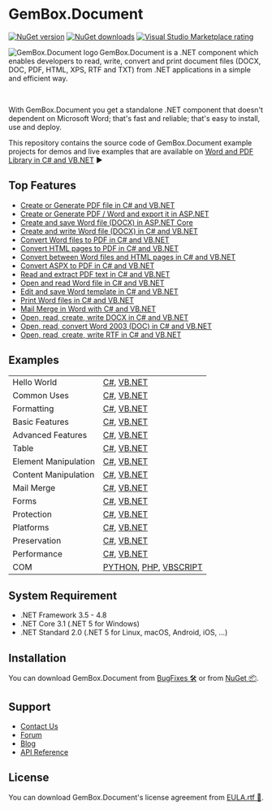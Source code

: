 # GemBox.Document

[![NuGet version](https://img.shields.io/nuget/v/GemBox.Document?style=for-the-badge)](https://www.nuget.org/packages/GemBox.Document/) [![NuGet downloads](https://img.shields.io/nuget/dt/GemBox.Document?style=for-the-badge)](https://www.nuget.org/packages/GemBox.Document/) [![Visual Studio Marketplace rating](https://img.shields.io/visual-studio-marketplace/stars/GemBoxSoftware.GemBoxDocument?style=for-the-badge)](https://marketplace.visualstudio.com/items?itemName=GemBoxSoftware.GemBoxDocument)

<img src="https://www.gemboxsoftware.com/images/NugetGbd.png" alt="GemBox.Document logo" align="left" />

GemBox.Document is a .NET component which enables developers to read, write, convert and print document files (DOCX, DOC, PDF, HTML, XPS, RTF and TXT) from .NET applications in a simple and efficient way.

<br/>

With GemBox.Document you get a standalone .NET component that doesn't dependent on Microsoft Word; that's fast and reliable; that's easy to install, use and deploy.

This repository contains the source code of GemBox.Document example projects for demos and live examples that are available on [Word and PDF Library in C# and VB.NET](https://www.gemboxsoftware.com/document/examples/c-sharp-vb-net-word-pdf-library/801) ▶

## Top Features

* [Create or Generate PDF file in C# and VB.NET](https://www.gemboxsoftware.com/document/articles/c-sharp-vb-net-create-generate-pdf)
* [Create or Generate PDF / Word and export it in ASP.NET](https://www.gemboxsoftware.com/document/examples/asp-net-create-generate-export-pdf-word/5101)
* [Create and save Word file (DOCX) in ASP.NET Core](https://www.gemboxsoftware.com/document/examples/asp-net-core-create-word-docx-pdf/5601)
* [Create and write Word file (DOCX) in C# and VB.NET](https://www.gemboxsoftware.com/document/examples/c-sharp-vb-net-create-write-word-file/302)
* [Convert Word files to PDF in C# and VB.NET](https://www.gemboxsoftware.com/document/examples/c-sharp-convert-word-to-pdf/304)
* [Convert HTML pages to PDF in C# and VB.NET](https://www.gemboxsoftware.com/document/examples/c-sharp-convert-html-to-pdf/307)
* [Convert between Word files and HTML pages in C# and VB.NET](https://www.gemboxsoftware.com/document/examples/c-sharp-convert-word-to-from-html/105)
* [Convert ASPX to PDF in C# and VB.NET](https://www.gemboxsoftware.com/document/articles/convert-aspx-to-pdf)
* [Read and extract PDF text in C# and VB.NET](https://www.gemboxsoftware.com/document/examples/c-sharp-read-extract-pdf-text/305)
* [Open and read Word file in C# and VB.NET](https://www.gemboxsoftware.com/document/examples/c-sharp-vb-net-open-read-word-file/301)
* [Edit and save Word template in C# and VB.NET](https://www.gemboxsoftware.com/document/examples/c-sharp-vb-net-edit-save-word-template/303)
* [Print Word files in C# and VB.NET](https://www.gemboxsoftware.com/document/examples/c-sharp-vb-net-print-word/351)
* [Mail Merge in Word with C# and VB.NET](https://www.gemboxsoftware.com/document/examples/c-sharp-vb-net-mail-merge-word/901)
* [Open, read, create, write DOCX in C# and VB.NET](https://www.gemboxsoftware.com/document/articles/c-sharp-vb-net-docx)
* [Open, read, convert Word 2003 (DOC) in C# and VB.NET](https://www.gemboxsoftware.com/document/articles/c-sharp-vb-net-word-2003-doc)
* [Open, read, create, write RTF in C# and VB.NET](https://www.gemboxsoftware.com/document/articles/c-sharp-vb-net-rtf)

## Examples

| | |
| --- | --- |
| Hello World | [C#](https://github.com/GemBoxLtd/GemBox.Document.Examples/tree/master/C%23/Hello%20World), [VB.NET](https://github.com/GemBoxLtd/GemBox.Document.Examples/tree/master/VB.NET/Hello%20World) |
| Common Uses | [C#](https://github.com/GemBoxLtd/GemBox.Document.Examples/tree/master/C%23/Common%20Uses), [VB.NET](https://github.com/GemBoxLtd/GemBox.Document.Examples/tree/master/VB.NET/Common%20Uses) |
| Formatting | [C#](https://github.com/GemBoxLtd/GemBox.Document.Examples/tree/master/C%23/Formatting), [VB.NET](https://github.com/GemBoxLtd/GemBox.Document.Examples/tree/master/VB.NET/Formatting) |
| Basic Features | [C#](https://github.com/GemBoxLtd/GemBox.Document.Examples/tree/master/C%23/Basic%20Features), [VB.NET](https://github.com/GemBoxLtd/GemBox.Document.Examples/tree/master/VB.NET/Basic%20Features) |
| Advanced Features | [C#](https://github.com/GemBoxLtd/GemBox.Document.Examples/tree/master/C%23/Advanced%20Features), [VB.NET](https://github.com/GemBoxLtd/GemBox.Document.Examples/tree/master/VB.NET/Advanced%20Features) |
| Table | [C#](https://github.com/GemBoxLtd/GemBox.Document.Examples/tree/master/C%23/Table), [VB.NET](https://github.com/GemBoxLtd/GemBox.Document.Examples/tree/master/VB.NET/Table) |
| Element Manipulation | [C#](https://github.com/GemBoxLtd/GemBox.Document.Examples/tree/master/C%23/Element%20Manipulation), [VB.NET](https://github.com/GemBoxLtd/GemBox.Document.Examples/tree/master/VB.NET/Element%20Manipulation) |
| Content Manipulation | [C#](https://github.com/GemBoxLtd/GemBox.Document.Examples/tree/master/C%23/Content%20Manipulation), [VB.NET](https://github.com/GemBoxLtd/GemBox.Document.Examples/tree/master/VB.NET/Content%20Manipulation) |
| Mail Merge | [C#](https://github.com/GemBoxLtd/GemBox.Document.Examples/tree/master/C%23/Mail%20Merge), [VB.NET](https://github.com/GemBoxLtd/GemBox.Document.Examples/tree/master/VB.NET/Mail%20Merge) |
| Forms | [C#](https://github.com/GemBoxLtd/GemBox.Document.Examples/tree/master/C%23/Forms), [VB.NET](https://github.com/GemBoxLtd/GemBox.Document.Examples/tree/master/VB.NET/Forms) |
| Protection | [C#](https://github.com/GemBoxLtd/GemBox.Document.Examples/tree/master/C%23/Protection), [VB.NET](https://github.com/GemBoxLtd/GemBox.Document.Examples/tree/master/VB.NET/Protection) |
| Platforms | [C#](https://github.com/GemBoxLtd/GemBox.Document.Examples/tree/master/C%23/Platforms), [VB.NET](https://github.com/GemBoxLtd/GemBox.Document.Examples/tree/master/VB.NET/Platforms) |
| Preservation | [C#](https://github.com/GemBoxLtd/GemBox.Document.Examples/tree/master/C%23/Preservation), [VB.NET](https://github.com/GemBoxLtd/GemBox.Document.Examples/tree/master/VB.NET/Preservation) |
| Performance | [C#](https://github.com/GemBoxLtd/GemBox.Document.Examples/tree/master/C%23/Performance), [VB.NET](https://github.com/GemBoxLtd/GemBox.Document.Examples/tree/master/VB.NET/Performance) |
| COM | [PYTHON](https://github.com/GemBoxLtd/GemBox.Document.Examples/blob/master/PYTHON%2C%20PHP%2C%20VBSCRIPT/Program.py), [PHP](https://github.com/GemBoxLtd/GemBox.Document.Examples/blob/master/PYTHON%2C%20PHP%2C%20VBSCRIPT/Program.php), [VBSCRIPT](https://github.com/GemBoxLtd/GemBox.Document.Examples/blob/master/PYTHON%2C%20PHP%2C%20VBSCRIPT/Program.asp) |

## System Requirement

* .NET Framework 3.5 - 4.8
* .NET Core 3.1 (.NET 5 for Windows)
* .NET Standard 2.0 (.NET 5 for Linux, macOS, Android, iOS, …)

## Installation

You can download GemBox.Document from [BugFixes 🛠️](https://www.gemboxsoftware.com/document/downloads/bugfixes.html) or from [NuGet 📦](https://www.nuget.org/packages/GemBox.Document/).

## Support

* [Contact Us](https://support.gemboxsoftware.com/new-ticket?ticket%5Bdepartment%5D=1&ticket%5Bproduct%5D=2)
* [Forum](https://forum.gemboxsoftware.com/c/gembox-document/6)
* [Blog](https://www.gemboxsoftware.com/gembox-document)
* [API Reference](https://www.gemboxsoftware.com/document/docs/introduction.html)

## License

You can download GemBox.Document's license agreement from [EULA.rtf 📝](https://www.gemboxsoftware.com/EULA.rtf).
